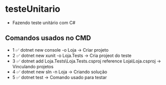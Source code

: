 # testeUnitario
- Fazendo teste unitário com C#
  
## Comandos usados no CMD
* 1 ✅ dotnet new console -o Loja -> Criar projeto
* 2 ✅ dotnet new xunit -o Loja.Tests -> Cria projeot do teste 
* 3 ✅ dotnet add Loja.Tests\Loja.Tests.csproj reference Loja\Loja.csproj -> Vinculando projetos 
* 4 ✅ dotnet new sln -n Loja -> Criando solução 
* 5 ✅ dotnet test -> Comando usado para testar 
